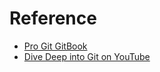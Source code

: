 # Reference
- [Pro Git GitBook](https://bingohuang.gitbooks.io)
- [Dive Deep into Git on YouTube](https://www.youtube.com/watch?v=dBSHLb1B8sw)